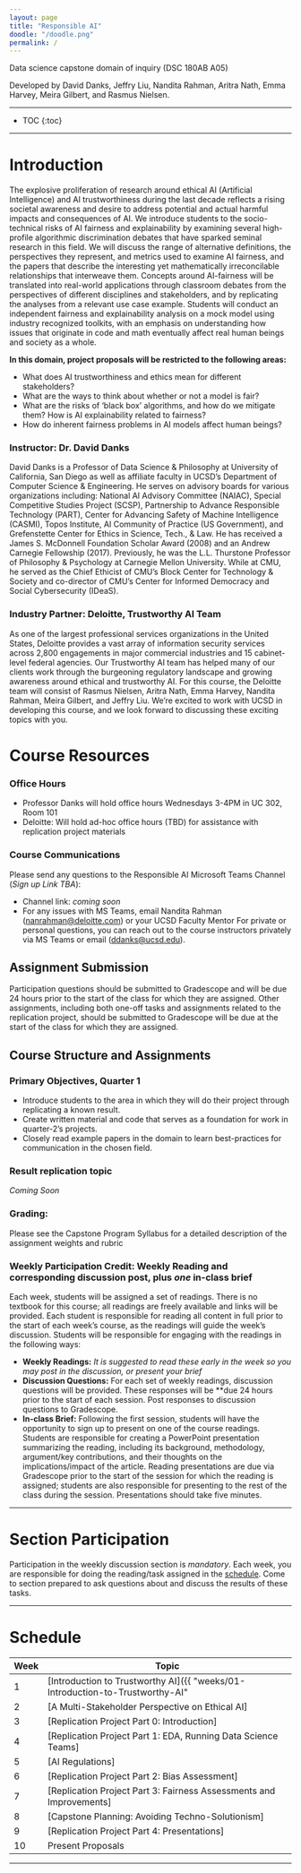 ```yaml
---
layout: page
title: "Responsible AI"
doodle: "/doodle.png"
permalink: /
---
```


Data science capstone domain of inquiry (DSC 180AB A05)

Developed by David Danks, Jeffry Liu, Nandita Rahman, Aritra Nath, Emma Harvey, Meira Gilbert, and Rasmus Nielsen.

---
* TOC
{:toc}

---

# Introduction

The explosive proliferation of research around ethical AI (Artificial Intelligence) and AI trustworthiness during the last decade  reflects a rising societal awareness and desire to address potential and actual harmful impacts and consequences of AI. We introduce students to the socio-technical risks of AI fairness and explainability by examining several high-profile algorithmic discrimination debates that have sparked seminal research in this field. We will discuss the range of alternative definitions, the perspectives they represent, and metrics used to examine AI fairness, and the papers that describe the interesting yet mathematically irreconcilable relationships that interweave them. Concepts around AI-fairness will be translated into real-world applications through classroom debates from the perspectives of different disciplines and stakeholders, and by replicating the analyses from a relevant use case example. Students will conduct an independent fairness and explainability analysis on a mock model using industry recognized toolkits, with an emphasis on understanding how issues that originate in code and math eventually affect real human beings and society as a whole.

**In this domain, project proposals will be restricted to the following
areas:**
* What does AI trustworthiness and ethics mean for different stakeholders?
* What are the ways to think about whether or not a model is fair?
* What are the risks of ‘black box’ algorithms, and how do we mitigate them? How is AI explainability related to fairness?
* How do inherent fairness problems in AI models affect human beings?  

### Instructor: Dr. David Danks
David Danks is a Professor of Data Science & Philosophy at University of California, San Diego as well as affiliate faculty in UCSD’s Department of Computer Science & Engineering. He serves on advisory boards for various organizations including: National AI Advisory Committee (NAIAC), Special Competitive Studies Project (SCSP), Partnership to Advance Responsible Technology (PART), Center for Advancing Safety of Machine Intelligence (CASMI), Topos Institute, AI Community of Practice (US Government), and Grefenstette Center for Ethics in Science, Tech., & Law. He has received a James S. McDonnell Foundation Scholar Award (2008) and an Andrew Carnegie Fellowship (2017). Previously, he was the L.L. Thurstone Professor of Philosophy & Psychology at Carnegie Mellon University. While at CMU, he served as the Chief Ethicist of CMU’s Block Center for Technology & Society and co-director of CMU’s Center for Informed Democracy and Social Cybersecurity (IDeaS). 

### Industry Partner: Deloitte, Trustworthy AI Team
As one of the largest professional services organizations in the United States, Deloitte provides a vast array of information security services across 2,800 engagements in major commercial industries and 15 cabinet-level federal agencies. Our Trustworthy AI team has helped many of our clients work through the burgeoning regulatory landscape and growing awareness around ethical and trustworthy AI. For this course, the Deloitte team will consist of Rasmus Nielsen, Aritra Nath, Emma Harvey, Nandita Rahman, Meira Gilbert, and Jeffry Liu. We’re excited to work with UCSD in developing this course, and we look forward to discussing these exciting topics with you.

# Course Resources
### Office Hours
* Professor Danks will hold office hours Wednesdays 3-4PM in UC 302, Room 101 
* Deloitte: Will hold ad-hoc office hours (TBD) for assistance with replication project materials

### Course Communications
Please send any questions to the Responsible AI Microsoft Teams Channel (*Sign up Link TBA*): 
* Channel link: *coming soon*
* For any issues with MS Teams, email Nandita Rahman (nanrahman@deloitte.com) or your UCSD Faculty Mentor
For private or personal questions, you can reach out to the course instructors privately via MS Teams or email (ddanks@ucsd.edu). 

## Assignment Submission
Participation questions should be submitted to Gradescope and will be due 24 hours prior to the start of the class for which they are assigned. Other assignments, including both one-off tasks and assignments related to the replication project, should be submitted to Gradescope will be due at the start of the class for which they are assigned.

## Course Structure and Assignments
### Primary Objectives, Quarter 1
* Introduce students to the area in which they will do their project through replicating a known result.
* Create written material and code that serves as a foundation for work in quarter-2’s projects.
* Closely read example papers in the domain to learn best-practices for communication in the chosen field.

### Result replication topic
*Coming Soon*

### Grading: 
Please see the Capstone Program Syllabus for a detailed description of the assignment weights and rubric

### Weekly Participation Credit: Weekly Reading and corresponding discussion post, **plus *one* in-class brief**
Each week, students will be assigned a set of readings. There is no textbook for this course; all readings are freely available and links will be provided. Each student is responsible for reading all content in full prior to the start of each week’s course, as the readings will guide the week’s discussion. Students will be responsible for engaging with the readings in the following ways:

  * **Weekly Readings:** _It is suggested to read these early in the week so you may post in the discussion, or present your brief_
  * **Discussion Questions:** For each set of weekly readings, discussion questions will be provided. These responses will be **due 24 hours prior to the start of each session. Post responses to discussion questions to Gradescope.
  * **In-class Brief:** Following the first session, students will have the opportunity to sign up to present on one of the course readings. Students are responsible for creating a PowerPoint presentation summarizing the reading, including its background, methodology, argument/key contributions, and their thoughts on the implications/impact of the article. Reading presentations are due via Gradescope prior to the start of the session for which the reading is assigned; students are also responsible for presenting to the rest of the class during the session. Presentations should take five minutes. 


---

# Section Participation

Participation in the weekly discussion section is *mandatory*. Each
week, you are responsible for doing the reading/task assigned in the
[schedule](#schedule). Come to section prepared to ask questions about
and discuss the results of these tasks. 

---

# Schedule

|Week|Topic|
|--|--|
|1|[Introduction to Trustworthy AI]({{ "weeks/01-Introduction-to-Trustworthy-AI" | absolute_url }})|
|2|[A Multi-Stakeholder Perspective on Ethical AI]|
|3|[Replication Project Part 0: Introduction]|
|4|[Replication Project Part 1: EDA, Running Data Science Teams]|
|5|[AI Regulations]|
|6|[Replication Project Part 2: Bias Assessment]|
|7|[Replication Project Part 3: Fairness Assessments and Improvements]|
|8|[Capstone Planning: Avoiding Techno-Solutionism]|
|9|[Replication Project Part 4: Presentations]|
|10|Present Proposals|

---



